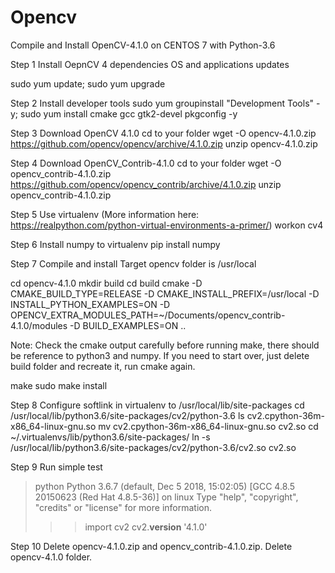 # Opencv
Compile and Install OpenCV-4.1.0 on CENTOS 7 with Python-3.6

Step 1
Install OepnCV 4 dependencies
OS and applications updates

sudo yum update;
sudo yum upgrade

Step 2
Install developer tools
sudo yum groupinstall "Development Tools" -y;
sudo yum install cmake gcc gtk2-devel pkgconfig -y

Step 3
Download OpenCV 4.1.0
cd to your folder
wget -O opencv-4.1.0.zip https://github.com/opencv/opencv/archive/4.1.0.zip
unzip opencv-4.1.0.zip

Step 4
Download OpenCV_Contrib-4.1.0
cd to your folder
wget -O opencv_contrib-4.1.0.zip https://github.com/opencv/opencv_contrib/archive/4.1.0.zip
unzip opencv_contrib-4.1.0.zip

Step 5
Use virtualenv (More information here: https://realpython.com/python-virtual-environments-a-primer/)
workon cv4

Step 6
Install numpy to virtualenv
pip install numpy

Step 7
Compile and install
Target opencv folder is /usr/local

cd opencv-4.1.0
mkdir build
cd build
cmake -D CMAKE_BUILD_TYPE=RELEASE -D CMAKE_INSTALL_PREFIX=/usr/local -D INSTALL_PYTHON_EXAMPLES=ON -D OPENCV_EXTRA_MODULES_PATH=~/Documents/opencv_contrib-4.1.0/modules -D BUILD_EXAMPLES=ON ..

Note: Check the cmake output carefully before running make, there should be reference to python3 and numpy. If you need to start over, just delete build folder and recreate it, run cmake again.

make
sudo make install

Step 8
Configure softlink in virtualenv to /usr/local/lib/site-packages
cd /usr/local/lib/python3.6/site-packages/cv2/python-3.6
ls 
cv2.cpython-36m-x86_64-linux-gnu.so
mv cv2.cpython-36m-x86_64-linux-gnu.so cv2.so
cd ~/.virtualenvs/lib/python3.6/site-packages/
ln -s /usr/local/lib/python3.6/site-packages/cv2/python-3.6/cv2.so cv2.so

Step 9 
Run simple test

>python
Python 3.6.7 (default, Dec  5 2018, 15:02:05) 
[GCC 4.8.5 20150623 (Red Hat 4.8.5-36)] on linux
Type "help", "copyright", "credits" or "license" for more information.
>>> import cv2
>>> cv2.__version__
'4.1.0'
>>> 

Step 10
Delete opencv-4.1.0.zip and opencv_contrib-4.1.0.zip.
Delete opencv-4.1.0 folder.
